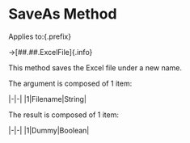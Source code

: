 # SaveAs Method

Applies to:{.prefix}

→[##.##.ExcelFile]{.info}

This method saves the Excel file under a new name.

The argument is composed of 1 item:

|-|-|
|1|Filename|String|

The result is composed of 1 item:

|-|-|
|1|Dummy|Boolean|


